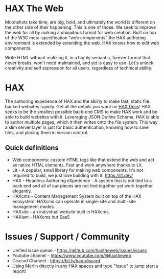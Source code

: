 # HAX The Web
Moonshots take time, are big, bold, and ultimately the world is different on the other side of their happening. This is one of those.
We seek to improve the web for all by making a ubiquitous format for web creation. Built on top of the W3C meta-specification "web components" the HAX authoring environment is extended by extending the web. HAX knows how to edit web components.

Write HTML without realizing it, in a highly semantic, forever format that never breaks, won't need maintained, and yet is easy to use. Let's unlock creativity and self expression for all users, regardless of technical ability.

# HAX
The authoring experience of HAX and the ability to make fast, static file backed websites rapidly.
Get all the details you want on [HAX Docs]([https://haxtheweb.org/haxcms-1](https://oer.hax.psu.edu/bto108/sites/haxcellence/documentation))!
HAX seeks to be the smallest possible back-end CMS to make HAX work and be able to build websites with it. Leveraging JSON Outline Schema, HAX is able to author multiple pages, which it then writes onto the file system. This way a slim server layer is just for basic authentication, knowing how to save files, and placing them in version control.

## Quick definitions
- Web components: custom HTML tags like <video-player> that extend the web and act as native HTML elements. Fast and work anywhere thanks to Lit.
- Lit - A popular, small library for making web components. It's not required to build, we just love building with it. https://lit.dev/
- HAX - Headless Authoring eXperience - A system that is not tied to a back end and all of our pieces are not tied together yet work together elegantly.
- HAXcms - Content Management System built on top of the HAX ecosystem. HAXcms can operate in single-site and multi-site management modes.
- HAXsite - an individual website built in HAXcms.
- HAXiam - HAXcms but SaaS

# Issues / Support / Community
- Unified issue queue - https://github.com/haxtheweb/issues/issues
- Youtube channel - https://www.youtube.com/@haxtheweb
- Discord Channel - https://bit.ly/hax-discord
- Using Merlin directly in any HAX spaces and type "Issue" to jump start a report!
